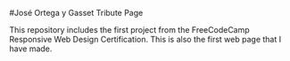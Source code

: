 #José Ortega y Gasset Tribute Page

This repository includes the first project from the FreeCodeCamp Responsive Web Design Certification. This is also the first web page that I have made.
